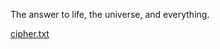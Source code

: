 The answer to life, the universe, and everything.

[cipher.txt](https://dctf.dragonsec.si/files/51555fa45bd2a8345dec6914ad89f3a8/cipher.txt?token=eyJ1c2VyX2lkIjo4OTQsInRlYW1faWQiOjM2NiwiZmlsZV9pZCI6MTY1fQ.YJ-eBw.kYjrWAZzAGy2ifIzIDgmOM76090)
